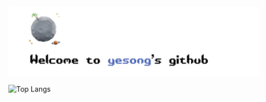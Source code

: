 <div align="center">
  <img src="github_profile4.png" alt="My GitHub Profile Image" />
</div>

![Top Langs](https://github-readme-stats.vercel.app/api/top-langs/?username=yesongO&layout=compact)


<!--
**yesongO/yesongO** is a ✨ _special_ ✨ repository because its `README.md` (this file) appears on your GitHub profile.
Here are some ideas to get you started:

- 🔭 I’m currently working on ...
- 🌱 I’m currently learning ...
- 👯 I’m looking to collaborate on ...
- 🤔 I’m looking for help with ...
- 💬 Ask me about ...
- 📫 How to reach me: ...
- 😄 Pronouns: ...
- ⚡ Fun fact: ...
-->
